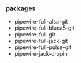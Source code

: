 ### packages

- pipewire-full-alsa-git
- pipewire-full-bluez5-git
- pipewire-full-git
- pipewire-full-jack-git
- pipewire-full-pulse-git
- pipewire-jack-dropin
